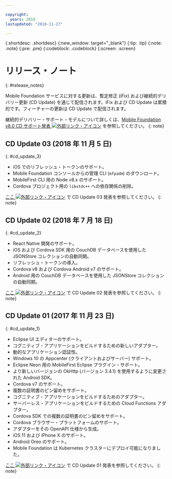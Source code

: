 ```yaml
---

copyright:
  years: 2018
lastupdated: "2018-11-27"

---
```


{:shortdesc: .shortdesc}
{:new_window: target="_blank"}
{:tip: .tip}
{:note: .note}
{:pre: .pre}
{:codeblock: .codeblock}
{:screen: .screen}

# リリース・ノート
{: #release_notes}

Mobile Foundation サービスに対する更新は、暫定修正 (iFix) および継続的デリバリー更新 (CD Update) を通じて配信されます。iFix および CD Update は累積的です。フィーチャーの更新は CD Update で配信されます。

継続的デリバリー・サポート・モデルについて詳しくは、[Mobile Foundation v8.0 CD サポート発表 ![外部リンク・アイコン](../../icons/launch-glyph.svg "外部リンク・アイコン")](https://www-01.ibm.com/common/ssi/ShowDoc.wss?docURL=/common/ssi/rep_ca/0/897/ENUS217-390/index.html&request_locale=en) を参照してください。
{: note}

## CD Update 03 (2018 年 11 月 5 日)
{: #cd_update_3}

* iOS でのリフレッシュ・トークンのサポート。
* Mobile Foundation コンソールからの管理 CLI (`mfpadm`) のダウンロード。
* MobileFirst CLI 用の Node v8.x のサポート。
* Cordova プロジェクト用の `libstdc++` への依存関係の削除。

[ここ ![外部リンク・アイコン](../../icons/launch-glyph.svg "外部リンク・アイコン")](https://mobilefirstplatform.ibmcloud.com/blog/2018/11/15/8-0-cd-update-release/) で CD Update 03 発表を参照してください。
{: note}

## CD Update 02 (2018 年 7 月 18 日)
{: #cd_update_2}

* React Native 開発のサポート。
* iOS および Cordova SDK 用の CouchDB データベースを使用した JSONStore コレクションの自動同期。
* リフレッシュ・トークンの導入。
* Cordova v8 および Cordova Android v7 のサポート。
* Android 用の CouchDB データベースを使用した JSONStore コレクションの自動同期。

[ここ ![外部リンク・アイコン](../../icons/launch-glyph.svg "外部リンク・アイコン")](https://mobilefirstplatform.ibmcloud.com/blog/2018/07/24/8-0-cd-update-release/) で CD Update 02 発表を参照してください。
{: note}

## CD Update 01 (2017 年 11 月 23 日)
{: #cd_update_1}

* Eclipse UI エディターのサポート。
* コグニティブ・アプリケーションをビルドするための新しいアダプター。
* 動的なアプリケーション認証性。
* Windows 10 の Appcenter (クライアントおよびサーバー) サポート。
* Eclipse Neon 用の MobileFirst Eclipse プラグイン・サポート。
* より新しいバージョンの OkHttp (バージョン 3.4.1) を使用するように変更された Android SDK。
* Cordova v7 のサポート。
* 複数の証明書のピン留めをサポート。
* コグニティブ・アプリケーションをビルドするためのアダプター。
* サーバーレス・アプリケーションをビルドするための Cloud Functions アダプター。
* Cordova SDK での複数の証明書のピン留めをサポート。
* Cordova ブラウザー・プラットフォームのサポート。
* アダプターをその OpenAPI 仕様から生成。
* iOS 11 および iPhone X のサポート。
* Android Oreo のサポート。
* Mobile Foundation は Kubernetes クラスターにデプロイ可能になりました。


[ここ ![外部リンク・アイコン](../../icons/launch-glyph.svg "外部リンク・アイコン")](https://mobilefirstplatform.ibmcloud.com/blog/2017/11/27/8-0-cd-update-release/) で CD Update 01 発表を参照してください。
{: note}

